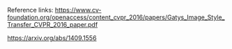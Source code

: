 Reference links:
https://www.cv-foundation.org/openaccess/content_cvpr_2016/papers/Gatys_Image_Style_Transfer_CVPR_2016_paper.pdf

https://arxiv.org/abs/1409.1556
